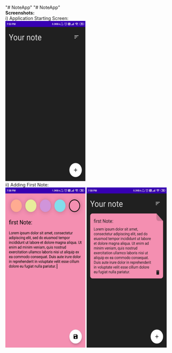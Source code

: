 "# NoteApp" 
"# NoteApp" <br>
<b>Screenshots:</b><br>
i) Application Starting Screen:<br>
<img src='images/ss1.jpeg' width=250 height=500><br>
ii) Adding First Note:<br>
<img src='images/ss2.jpeg' width=250 height=500>
<img src='images/ss3.jpeg' width=250 height=500><br>
